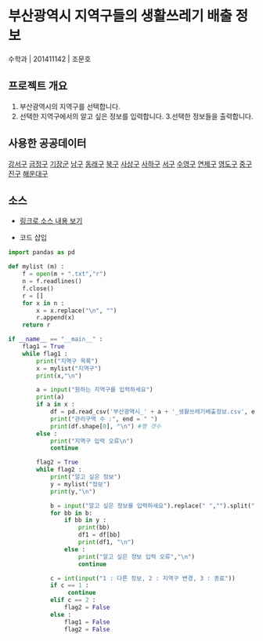 # 부산광역시 지역구들의 생활쓰레기 배출 정보

수학과 | 201411142 | 조문호 


## 프로젝트 개요
1. 부산광역시의 지역구를 선택합니다.
2. 선택한 지역구에서의 알고 싶은 정보를 입력합니다.
3.선택한 정보들을 출력합니다.

## 사용한 공공데이터 
[강서구](https://github.com/munhooooooo/python2019/blob/master/%EB%B6%80%EC%82%B0%EA%B4%91%EC%97%AD%EC%8B%9C_%EA%B0%95%EC%84%9C%EA%B5%AC_%EC%83%9D%ED%99%9C%EC%93%B0%EB%A0%88%EA%B8%B0%EB%B0%B0%EC%B6%9C%EC%A0%95%EB%B3%B4.csv)
[금정구](https://github.com/munhooooooo/python2019/blob/master/%EB%B6%80%EC%82%B0%EA%B4%91%EC%97%AD%EC%8B%9C_%EA%B8%88%EC%A0%95%EA%B5%AC_%EC%83%9D%ED%99%9C%EC%93%B0%EB%A0%88%EA%B8%B0%EB%B0%B0%EC%B6%9C%EC%A0%95%EB%B3%B4.csv)
[기장군](https://github.com/munhooooooo/python2019/blob/master/%EB%B6%80%EC%82%B0%EA%B4%91%EC%97%AD%EC%8B%9C_%EA%B8%B0%EC%9E%A5%EA%B5%B0_%EC%83%9D%ED%99%9C%EC%93%B0%EB%A0%88%EA%B8%B0%EB%B0%B0%EC%B6%9C%EC%A0%95%EB%B3%B4.csv)
[남구](https://github.com/munhooooooo/python2019/blob/master/%EB%B6%80%EC%82%B0%EA%B4%91%EC%97%AD%EC%8B%9C_%EB%82%A8%EA%B5%AC_%EC%83%9D%ED%99%9C%EC%93%B0%EB%A0%88%EA%B8%B0%EB%B0%B0%EC%B6%9C%EC%A0%95%EB%B3%B4.csv)
[동래구](https://github.com/munhooooooo/python2019/blob/master/%EB%B6%80%EC%82%B0%EA%B4%91%EC%97%AD%EC%8B%9C_%EB%8F%99%EB%9E%98%EA%B5%AC_%EC%83%9D%ED%99%9C%EC%93%B0%EB%A0%88%EA%B8%B0%EB%B0%B0%EC%B6%9C%EC%A0%95%EB%B3%B4.csv)
[북구](https://github.com/munhooooooo/python2019/blob/master/%EB%B6%80%EC%82%B0%EA%B4%91%EC%97%AD%EC%8B%9C_%EB%B6%81%EA%B5%AC_%EC%83%9D%ED%99%9C%EC%93%B0%EB%A0%88%EA%B8%B0%EB%B0%B0%EC%B6%9C%EC%A0%95%EB%B3%B4.csv)
[사상구](https://github.com/munhooooooo/python2019/blob/master/%EB%B6%80%EC%82%B0%EA%B4%91%EC%97%AD%EC%8B%9C_%EC%82%AC%EC%83%81%EA%B5%AC_%EC%83%9D%ED%99%9C%EC%93%B0%EB%A0%88%EA%B8%B0%EB%B0%B0%EC%B6%9C%EC%A0%95%EB%B3%B4.csv)
[사하구](https://github.com/munhooooooo/python2019/blob/master/%EB%B6%80%EC%82%B0%EA%B4%91%EC%97%AD%EC%8B%9C_%EC%82%AC%ED%95%98%EA%B5%AC_%EC%83%9D%ED%99%9C%EC%93%B0%EB%A0%88%EA%B8%B0%EB%B0%B0%EC%B6%9C%EC%A0%95%EB%B3%B4.csv)
[서구](https://github.com/munhooooooo/python2019/blob/master/%EB%B6%80%EC%82%B0%EA%B4%91%EC%97%AD%EC%8B%9C_%EC%84%9C%EA%B5%AC_%EC%83%9D%ED%99%9C%EC%93%B0%EB%A0%88%EA%B8%B0%EB%B0%B0%EC%B6%9C%EC%A0%95%EB%B3%B4.csv)
[수영구](https://github.com/munhooooooo/python2019/blob/master/%EB%B6%80%EC%82%B0%EA%B4%91%EC%97%AD%EC%8B%9C_%EC%88%98%EC%98%81%EA%B5%AC_%EC%83%9D%ED%99%9C%EC%93%B0%EB%A0%88%EA%B8%B0%EB%B0%B0%EC%B6%9C%EC%A0%95%EB%B3%B4.csv)
[연제구](https://github.com/munhooooooo/python2019/blob/master/%EB%B6%80%EC%82%B0%EA%B4%91%EC%97%AD%EC%8B%9C_%EC%97%B0%EC%A0%9C%EA%B5%AC_%EC%83%9D%ED%99%9C%EC%93%B0%EB%A0%88%EA%B8%B0%EB%B0%B0%EC%B6%9C%EC%A0%95%EB%B3%B4.csv)
[영도구](https://github.com/munhooooooo/python2019/blob/master/%EB%B6%80%EC%82%B0%EA%B4%91%EC%97%AD%EC%8B%9C_%EC%98%81%EB%8F%84%EA%B5%AC_%EC%83%9D%ED%99%9C%EC%93%B0%EB%A0%88%EA%B8%B0%EB%B0%B0%EC%B6%9C%EC%A0%95%EB%B3%B4.csv)
[중구](https://github.com/munhooooooo/python2019/blob/master/%EB%B6%80%EC%82%B0%EA%B4%91%EC%97%AD%EC%8B%9C_%EC%A4%91%EA%B5%AC_%EC%83%9D%ED%99%9C%EC%93%B0%EB%A0%88%EA%B8%B0%EB%B0%B0%EC%B6%9C%EC%A0%95%EB%B3%B4.csv)
[진구](https://github.com/munhooooooo/python2019/blob/master/%EB%B6%80%EC%82%B0%EA%B4%91%EC%97%AD%EC%8B%9C_%EC%A7%84%EA%B5%AC_%EC%83%9D%ED%99%9C%EC%93%B0%EB%A0%88%EA%B8%B0%EB%B0%B0%EC%B6%9C%EC%A0%95%EB%B3%B4.csv)
[해운대구](https://github.com/munhooooooo/python2019/blob/master/%EB%B6%80%EC%82%B0%EA%B4%91%EC%97%AD%EC%8B%9C_%ED%95%B4%EC%9A%B4%EB%8C%80%EA%B5%AC_%EC%83%9D%ED%99%9C%EC%93%B0%EB%A0%88%EA%B8%B0%EB%B0%B0%EC%B6%9C%EC%A0%95%EB%B3%B4.csv)


## 소스
* [링크로 소스 내용 보기](https://github.com/munhooooooo/python2019/blob/master/test.py) 

* 코드 삽입
~~~python
import pandas as pd

def mylist (m) :
    f = open(m + ".txt","r")
    n = f.readlines()
    f.close()
    r = []
    for x in n :
        x = x.replace("\n", "")
        r.append(x)
    return r

if __name__ == "__main__" :
    flag1 = True
    while flag1 :
        print("지역구 목록")
        x = mylist("지역구")
        print(x,"\n")

        a = input("원하는 지역구를 입력하세요")
        print(a)
        if a in x :
            df = pd.read_csv('부산광역시_' + a + '_생활쓰레기배출정보.csv', engine = 'python')
            print("관리구역 수 :", end = " ")
            print(df.shape[0], "\n") #행 갯수
        else :
            print("지역구 입력 오류\n")
            continue

        flag2 = True
        while flag2 :
            print("알고 싶은 정보")
            y = mylist("정보")
            print(y,"\n")

            b = input("알고 싶은 정보를 입력하세요").replace(" ","").split(",")
            for bb in b:
                if bb in y :
                    print(bb)
                    df1 = df[bb]
                    print(df1, "\n")
                else :
                    print("알고 싶은 정보 입력 오류","\n")
                    continue

            c = int(input("1 : 다른 정보, 2 : 지역구 변경, 3 : 종료"))
            if c == 1 :
                 continue
            elif c == 2 :
                flag2 = False
            else :
                flag1 = False
                flag2 = False
~~~
